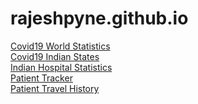 # rajeshpyne.github.io

<a href="https://rajeshpyne.github.io/covid19.html">Covid19 World Statistics</a><br/>
<a href="https://rajeshpyne.github.io/indian_state_agg.html">Covid19 Indian States</a><br/>
<a href="https://rajeshpyne.github.io/indian_hospitals_agg.html">Indian Hospital Statistics</a><br/>
<a href="https://rajeshpyne.github.io/covid19_patient_tracking.html">Patient Tracker</a><br/>
<a href="https://rajeshpyne.github.io/patient_travel_history.html">Patient Travel History</a><br/>
